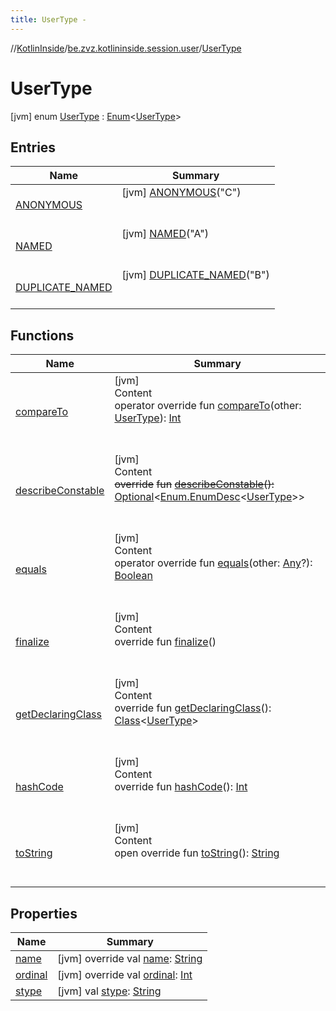 ```yaml
---
title: UserType -
---
```

//[KotlinInside](../../index.md)/[be.zvz.kotlininside.session.user](../index.md)/[UserType](index.md)



# UserType  
 [jvm] enum [UserType](index.md) : [Enum](https://kotlinlang.org/api/latest/jvm/stdlib/kotlin/-enum/index.html)<[UserType](index.md)>    


## Entries  
  
|  Name|  Summary| 
|---|---|
| [ANONYMOUS](-a-n-o-n-y-m-o-u-s/index.md)|  [jvm] [ANONYMOUS](-a-n-o-n-y-m-o-u-s/index.md)("C")  <br>  <br>   <br>
| [NAMED](-n-a-m-e-d/index.md)|  [jvm] [NAMED](-n-a-m-e-d/index.md)("A")  <br>  <br>   <br>
| [DUPLICATE_NAMED](-d-u-p-l-i-c-a-t-e_-n-a-m-e-d/index.md)|  [jvm] [DUPLICATE_NAMED](-d-u-p-l-i-c-a-t-e_-n-a-m-e-d/index.md)("B")  <br>  <br>   <br>


## Functions  
  
|  Name|  Summary| 
|---|---|
| [compareTo](https://kotlinlang.org/api/latest/jvm/stdlib/kotlin/-enum/compare-to.html)| [jvm]  <br>Content  <br>operator override fun [compareTo](https://kotlinlang.org/api/latest/jvm/stdlib/kotlin/-enum/compare-to.html)(other: [UserType](index.md)): [Int](https://kotlinlang.org/api/latest/jvm/stdlib/kotlin/-int/index.html)  <br><br><br>
| [describeConstable](https://kotlinlang.org/api/latest/jvm/stdlib/kotlin/-enum/describe-constable.html)| [jvm]  <br>Content  <br>~~override~~ ~~fun~~ [~~describeConstable~~](https://kotlinlang.org/api/latest/jvm/stdlib/kotlin/-enum/describe-constable.html)~~(~~~~)~~~~:~~ [Optional](https://docs.oracle.com/javase/7/docs/api/java/util/Optional.html)<[Enum.EnumDesc](https://docs.oracle.com/javase/7/docs/api/java/lang/Enum.EnumDesc.html)<[UserType](index.md)>>  <br><br><br>
| [equals](https://kotlinlang.org/api/latest/jvm/stdlib/kotlin/-enum/equals.html)| [jvm]  <br>Content  <br>operator override fun [equals](https://kotlinlang.org/api/latest/jvm/stdlib/kotlin/-enum/equals.html)(other: [Any](https://kotlinlang.org/api/latest/jvm/stdlib/kotlin/-any/index.html)?): [Boolean](https://kotlinlang.org/api/latest/jvm/stdlib/kotlin/-boolean/index.html)  <br><br><br>
| [finalize](https://kotlinlang.org/api/latest/jvm/stdlib/kotlin/-enum/finalize.html)| [jvm]  <br>Content  <br>override fun [finalize](https://kotlinlang.org/api/latest/jvm/stdlib/kotlin/-enum/finalize.html)()  <br><br><br>
| [getDeclaringClass](https://kotlinlang.org/api/latest/jvm/stdlib/kotlin/-enum/get-declaring-class.html)| [jvm]  <br>Content  <br>override fun [getDeclaringClass](https://kotlinlang.org/api/latest/jvm/stdlib/kotlin/-enum/get-declaring-class.html)(): [Class](https://docs.oracle.com/javase/7/docs/api/java/lang/Class.html)<[UserType](index.md)>  <br><br><br>
| [hashCode](https://kotlinlang.org/api/latest/jvm/stdlib/kotlin/-enum/hash-code.html)| [jvm]  <br>Content  <br>override fun [hashCode](https://kotlinlang.org/api/latest/jvm/stdlib/kotlin/-enum/hash-code.html)(): [Int](https://kotlinlang.org/api/latest/jvm/stdlib/kotlin/-int/index.html)  <br><br><br>
| [toString](https://kotlinlang.org/api/latest/jvm/stdlib/kotlin/-enum/to-string.html)| [jvm]  <br>Content  <br>open override fun [toString](https://kotlinlang.org/api/latest/jvm/stdlib/kotlin/-enum/to-string.html)(): [String](https://kotlinlang.org/api/latest/jvm/stdlib/kotlin/-string/index.html)  <br><br><br>


## Properties  
  
|  Name|  Summary| 
|---|---|
| [name](index.md#be.zvz.kotlininside.session.user/UserType/name/#/PointingToDeclaration/)|  [jvm] override val [name](index.md#be.zvz.kotlininside.session.user/UserType/name/#/PointingToDeclaration/): [String](https://kotlinlang.org/api/latest/jvm/stdlib/kotlin/-string/index.html)   <br>
| [ordinal](index.md#be.zvz.kotlininside.session.user/UserType/ordinal/#/PointingToDeclaration/)|  [jvm] override val [ordinal](index.md#be.zvz.kotlininside.session.user/UserType/ordinal/#/PointingToDeclaration/): [Int](https://kotlinlang.org/api/latest/jvm/stdlib/kotlin/-int/index.html)   <br>
| [stype](index.md#be.zvz.kotlininside.session.user/UserType/stype/#/PointingToDeclaration/)|  [jvm] val [stype](index.md#be.zvz.kotlininside.session.user/UserType/stype/#/PointingToDeclaration/): [String](https://kotlinlang.org/api/latest/jvm/stdlib/kotlin/-string/index.html)   <br>

